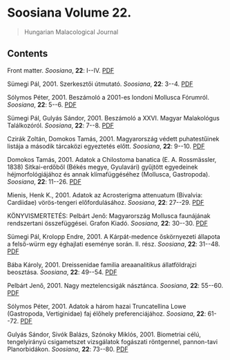# Soosiana Volume 22.

> Hungarian Malacological Journal

## Contents



Front matter. _Soosiana_, **22**: I--IV. [PDF](https://soosiana.github.io/volume-22/01_Soosiana_2001_22_25_I-IV.pdf)


Sümegi Pál, 2001. Szerkesztői útmutató. _Soosiana_, **22**: 3--4. [PDF](https://soosiana.github.io/volume-22/02_Soosiana_2001_22_25_Sumegi_3-4.pdf)


Sólymos Péter, 2001. Beszámoló a 2001-es londoni Mollusca Fórumról. _Soosiana_, **22**: 5--6. [PDF](https://soosiana.github.io/volume-22/03_Soosiana_2001_22_25_Solymos_5-6.pdf)


Sümegi Pál, Gulyás Sándor, 2001. Beszámoló a XXVI. Magyar Malakológus Találkozóról. _Soosiana_, **22**: 7--8. [PDF](https://soosiana.github.io/volume-22/04_Soosiana_2001_22_25_Sumegi-Gulyas_7-8.pdf)


Czirák Zoltán, Domokos Tamás, 2001. Magyarország védett puhatestűinek listája a második tárcaközi egyeztetés előtt. _Soosiana_, **22**: 9--10. [PDF](https://soosiana.github.io/volume-22/05_Soosiana_2001_22_25_Czirak-Domokos_9-10.pdf)


Domokos Tamás, 2001. Adatok a Chilostoma banatica (E. A. Rossmässler, 1838) Sitkai-erdőből (Békés megye, Gyulavári) gyűjtött egyedeinek héjmorfológiájához és annak klímafüggéséhez (Mollusca, Gastropoda). _Soosiana_, **22**: 11--26. [PDF](https://soosiana.github.io/volume-22/06_Soosiana_2001_22_25_Domokos_11-26.pdf)


Mienis, Henk K., 2001. Adatok az Acrosterigma attenuatum (Bivalvia: Cardiidae) vörös-tengeri előfordulásához. _Soosiana_, **22**: 27--29. [PDF](https://soosiana.github.io/volume-22/07_Soosiana_2001_22_25_Mienis_27-29.pdf)


KÖNYVISMERTETÉS: Pelbárt Jenő: Magyarország Mollusca faunájának rendszertani összefüggései. Grafon Kiadó. _Soosiana_, **22**: 30--30. [PDF](https://soosiana.github.io/volume-22/08_Soosiana_2001_22_25_Pelbart_30.pdf)


Sümegi Pál, Krolopp Endre, 2001. A Kárpát-medence őskörnyezeti állapota a felső-würm egy éghajlati eseménye során. II. rész. _Soosiana_, **22**: 31--48. [PDF](https://soosiana.github.io/volume-22/09_Soosiana_2001_22_25_Sumegi-Krolopp_31-48.pdf)


Bába Károly, 2001. Dreissenidae familia areaanalitikus állatföldrajzi beosztása. _Soosiana_, **22**: 49--54. [PDF](https://soosiana.github.io/volume-22/10_Soosiana_2001_22_25_Baba_49-54.pdf)


Pelbárt Jenő, 2001. Nagy meztelencsigák násztánca. _Soosiana_, **22**: 55--60. [PDF](https://soosiana.github.io/volume-22/11_Soosiana_2001_22_25_Pelbart_55-60.pdf)


Sólymos Péter, 2001. Adatok a három hazai Truncatellina Lowe (Gastropoda, Vertiginidae) faj élőhely preferenciájához. _Soosiana_, **22**: 61--72. [PDF](https://soosiana.github.io/volume-22/12_Soosiana_2001_22_25_Solymos_61-72.pdf)


Gulyás Sándor, Sivók Balázs, Szónoky Miklós, 2001. Biometriai célú, tengelyirányú csigametszet vizsgálatok fogászati röntgennel, pannon-tavi Planorbidákon. _Soosiana_, **22**: 73--80. [PDF](https://soosiana.github.io/volume-22/13_Soosiana_2001_22_25_Gulyas-etal_73-80.pdf)




